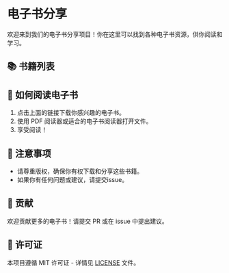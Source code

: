 # 电子书分享

欢迎来到我们的电子书分享项目！你在这里可以找到各种电子书资源，供你阅读和学习。

## 📚 书籍列表



## 📖 如何阅读电子书

1. 点击上面的链接下载你感兴趣的电子书。
2. 使用 PDF 阅读器或适合的电子书阅读器打开文件。
3. 享受阅读！

## 📢 注意事项

- 请尊重版权，确保你有权下载和分享这些书籍。
- 如果你有任何问题或建议，请提交issue。

## 🤝 贡献

欢迎贡献更多的电子书！请提交 PR 或在 issue 中提出建议。

## 📄 许可证

本项目遵循 MIT 许可证 - 详情见 [LICENSE](LICENSE) 文件。

